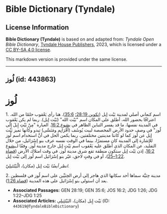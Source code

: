 # Bible Dictionary (Tyndale)

## License Information

**Bible Dictionary (Tyndale)** is based on and adapted from: _Tyndale Open Bible Dictionary_, [Tyndale House Publishers](https://tyndaleopenresources.com/), 2023, which is licensed under a [CC BY-SA 4.0 license](https://creativecommons.org/licenses/by-sa/4.0/legalcode.en).

This markdown version is provided under the same license.



--------------------------------

## لُوز (id: 443863)

لُوز
====

1\. اسم كنعاني أصلي لمدينة بَيْت إيل ([تكوين 28:19؛](https://ref.ly/Gen28:19) [35:6](https://ref.ly/Gen35:6)). هنا رأى يَعْقوب حلمًا من الله. اعترافًا بحضور الله، أطلق على المكان اسم "بَيْت الله" (بَيْت إيل). ربما لم يكن يَعْقوب في المدينة نفسها، ما قد يفسر التباين الظاهر في [يشوع 16:2](https://ref.ly/Josh16:2). العبارة "مِنْ بَيْتِ إِيلَ إِلَى لُوز" في وصف حدود الأرض المخصصة لبيت يُوسُف (أَفْرَايِم ومَنَسَّى) تبدو وكأنها تميز بَيْت إيل عن لُوز كما لو كانتا مدينتين مختلفتين. ربما يكمن الحل في أنَّ استخدام اسم لُوز للإشارة إلى المدينة كان مستمرًا، بينما في الوقت نفسه عرف بنو إسْرَائيل، من خلال التقليد، عن المكان الذي أطلق عليه يَعْقوب اسم بَيْت إيل خارج مدينة لُوز. وفقًا لـ[يشوع 16:2](https://ref.ly/Josh16:2)، إذن بَيْت إيل ستكون منطقة تقع شرق مدينة لُوز. في وقت امتلاك الأرض ([قضاة 1:22–25](https://ref.ly/Judg1:22-Judg1:25))، أو في وقتٍ لاحق، غيّر بنو إسْرَائيل اسم لُوز إلى بَيْت إيل.

*انظر أيضًا* بَيْت إيل (مكان)، الْبَيْتَئيلِيّ. 

2\. مدينة حِثيَّة سماها أحد سكانها الذي هاجر إلى أرض الحِثيِّين على اسم لُوز في فلسطين بعد أن استولى بنو إسْرَائيل على هذه المدينة ([قضاة 1:26](https://ref.ly/Judg1:26)).

* **Associated Passages:** GEN 28:19; GEN 35:6; JOS 16:2; JDG 1:26; JDG 1:22–JDG 1:25
* **Associated Articles:** بَيْت إِيل (مكان)، البَيْتَئِيلِي (ID: `443619@TyndaleBibleDictionary`)

